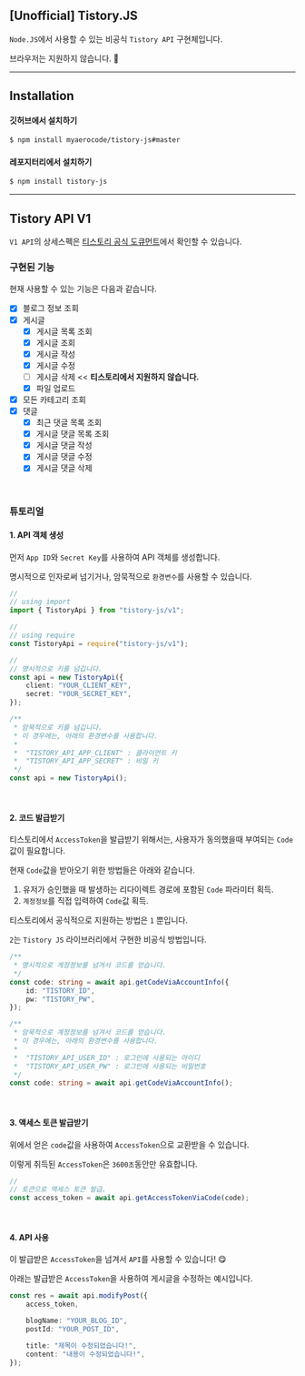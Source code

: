 ## [Unofficial] Tistory.JS

`Node.JS`에서 사용할 수 있는 비공식 `Tistory API` 구현체입니다.

브라우저는 지원하지 않습니다. 🙅

---

## Installation

#### 깃허브에서 설치하기

```bash
$ npm install myaerocode/tistory-js#master
```

#### 레포지터리에서 설치하기

```bash
$ npm install tistory-js
```

---

## Tistory API V1

`V1 API`의 상세스펙은 [티스토리 공식 도큐먼트](https://tistory.github.io/document-tistory-apis/)에서 확인할 수 있습니다.

### 구현된 기능

현재 사용할 수 있는 기능은 다음과 같습니다.

-   [x] 블로그 정보 조회
-   [x] 게시글
    -   [x] 게시글 목록 조회
    -   [x] 게시글 조회
    -   [x] 게시글 작성
    -   [x] 게시글 수정
    -   [ ] 게시글 삭제 << **티스토리에서 지원하지 않습니다.**
    -   [x] 파일 업로드
-   [x] 모든 카테고리 조회
-   [x] 댓글
    -   [x] 최근 댓글 목록 조회
    -   [x] 게시글 댓글 목록 조회
    -   [x] 게시글 댓글 작성
    -   [x] 게시글 댓글 수정
    -   [x] 게시글 댓글 삭제

<br/>

### 튜토리얼

#### 1. API 객체 생성

먼저 `App ID`와 `Secret Key`를 사용하여 API 객체를 생성합니다.

명시적으로 인자로써 넘기거나, 암묵적으로 `환경변수`를 사용할 수 있습니다.

```ts
//
// using import
import { TistoryApi } from "tistory-js/v1";

//
// using require
const TistoryApi = require("tistory-js/v1");

//
// 명시적으로 키를 넘깁니다.
const api = new TistoryApi({
    client: "YOUR_CLIENT_KEY",
    secret: "YOUR_SECRET_KEY",
});

/**
 * 암묵적으로 키를 넘깁니다.
 * 이 경우에는, 아래의 환경변수를 사용합니다.
 *
 *  "TISTORY_API_APP_CLIENT" : 클라이언트 키
 *  "TISTORY_API_APP_SECRET" : 비밀 키
 */
const api = new TistoryApi();
```

<br/>

#### 2. 코드 발급받기

티스토리에서 `AccessToken`을 발급받기 위해서는, 사용자가 동의했을때 부여되는 `Code`값이 필요합니다.

현재 `Code`값을 받아오기 위한 방법들은 아래와 같습니다.

1. 유저가 승인했을 때 발생하는 리다이렉트 경로에 포함된 `Code` 파라미터 획득.
2. `계정정보`를 직접 입력하여 `Code`값 획득.

티스토리에서 공식적으로 지원하는 방법은 `1` 뿐입니다.

`2`는 `Tistory JS` 라이브러리에서 구현한 비공식 방법입니다.

```ts
/**
 * 명시적으로 계정정보를 넘겨서 코드를 얻습니다.
 */
const code: string = await api.getCodeViaAccountInfo({
    id: "TISTORY_ID",
    pw: "TISTORY_PW",
});

/**
 * 암묵적으로 계정정보를 넘겨서 코드를 얻습니다.
 * 이 경우에는, 아래의 환경변수를 사용합니다.
 *
 *  "TISTORY_API_USER_ID" : 로그인에 사용되는 아이디
 *  "TISTORY_API_USER_PW" : 로그인에 사용되는 비밀번호
 */
const code: string = await api.getCodeViaAccountInfo();
```

<br/>

#### 3. 액세스 토큰 발급받기

위에서 얻은 `code`값을 사용하여 `AccessToken`으로 교환받을 수 있습니다.

이렇게 취득된 `AccessToken`은 `3600초`동안만 유효합니다.

```ts
//
// 토큰으로 액세스 토큰 발급.
const access_token = await api.getAccessTokenViaCode(code);
```

<br/>

#### 4. API 사용

이 발급받은 `AccessToken`을 넘겨서 `API`를 사용할 수 있습니다! 😋

아래는 발급받은 `AccessToken`을 사용하여 게시글을 수정하는 예시입니다.

```ts
const res = await api.modifyPost({
    access_token,

    blogName: "YOUR_BLOG_ID",
    postId: "YOUR_POST_ID",

    title: "제목이 수정되었습니다!",
    content: "내용이 수정되었습니다!",
});
```
